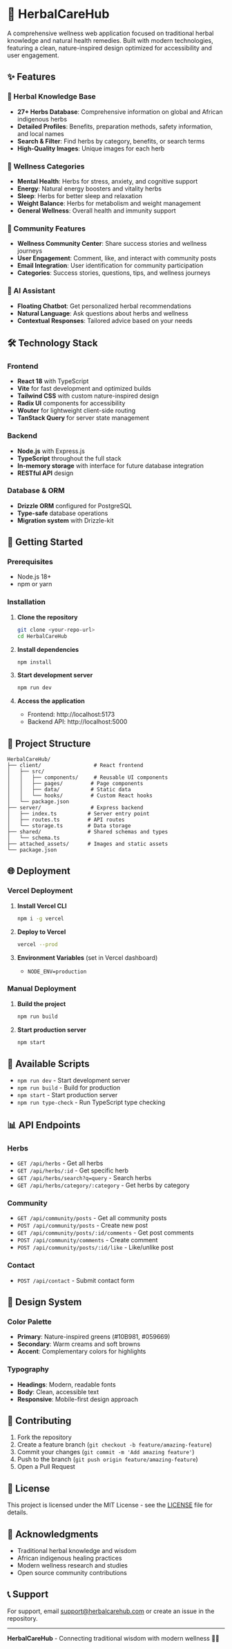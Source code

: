 # 🌿 HerbalCareHub

A comprehensive wellness web application focused on traditional herbal knowledge and natural health remedies. Built with modern technologies, featuring a clean, nature-inspired design optimized for accessibility and user engagement.

## ✨ Features

### 🌱 Herbal Knowledge Base
- **27+ Herbs Database**: Comprehensive information on global and African indigenous herbs
- **Detailed Profiles**: Benefits, preparation methods, safety information, and local names
- **Search & Filter**: Find herbs by category, benefits, or search terms
- **High-Quality Images**: Unique images for each herb

### 🏥 Wellness Categories
- **Mental Health**: Herbs for stress, anxiety, and cognitive support
- **Energy**: Natural energy boosters and vitality herbs
- **Sleep**: Herbs for better sleep and relaxation
- **Weight Balance**: Herbs for metabolism and weight management
- **General Wellness**: Overall health and immunity support

### 👥 Community Features
- **Wellness Community Center**: Share success stories and wellness journeys
- **User Engagement**: Comment, like, and interact with community posts
- **Email Integration**: User identification for community participation
- **Categories**: Success stories, questions, tips, and wellness journeys

### 🤖 AI Assistant
- **Floating Chatbot**: Get personalized herbal recommendations
- **Natural Language**: Ask questions about herbs and wellness
- **Contextual Responses**: Tailored advice based on your needs

## 🛠️ Technology Stack

### Frontend
- **React 18** with TypeScript
- **Vite** for fast development and optimized builds
- **Tailwind CSS** with custom nature-inspired design
- **Radix UI** components for accessibility
- **Wouter** for lightweight client-side routing
- **TanStack Query** for server state management

### Backend
- **Node.js** with Express.js
- **TypeScript** throughout the full stack
- **In-memory storage** with interface for future database integration
- **RESTful API** design

### Database & ORM
- **Drizzle ORM** configured for PostgreSQL
- **Type-safe** database operations
- **Migration system** with Drizzle-kit

## 🚀 Getting Started

### Prerequisites
- Node.js 18+ 
- npm or yarn

### Installation

1. **Clone the repository**
   ```bash
   git clone <your-repo-url>
   cd HerbalCareHub
   ```

2. **Install dependencies**
   ```bash
   npm install
   ```

3. **Start development server**
   ```bash
   npm run dev
   ```

4. **Access the application**
   - Frontend: http://localhost:5173
   - Backend API: http://localhost:5000

## 📁 Project Structure

```
HerbalCareHub/
├── client/                 # React frontend
│   ├── src/
│   │   ├── components/     # Reusable UI components
│   │   ├── pages/         # Page components
│   │   ├── data/          # Static data
│   │   └── hooks/         # Custom React hooks
│   └── package.json
├── server/                # Express backend
│   ├── index.ts          # Server entry point
│   ├── routes.ts         # API routes
│   └── storage.ts        # Data storage
├── shared/               # Shared schemas and types
│   └── schema.ts
├── attached_assets/      # Images and static assets
└── package.json
```

## 🌐 Deployment

### Vercel Deployment

1. **Install Vercel CLI**
   ```bash
   npm i -g vercel
   ```

2. **Deploy to Vercel**
   ```bash
   vercel --prod
   ```

3. **Environment Variables** (set in Vercel dashboard)
   - `NODE_ENV=production`

### Manual Deployment

1. **Build the project**
   ```bash
   npm run build
   ```

2. **Start production server**
   ```bash
   npm start
   ```

## 🔧 Available Scripts

- `npm run dev` - Start development server
- `npm run build` - Build for production
- `npm start` - Start production server
- `npm run type-check` - Run TypeScript type checking

## 📊 API Endpoints

### Herbs
- `GET /api/herbs` - Get all herbs
- `GET /api/herbs/:id` - Get specific herb
- `GET /api/herbs/search?q=query` - Search herbs
- `GET /api/herbs/category/:category` - Get herbs by category

### Community
- `GET /api/community/posts` - Get all community posts
- `POST /api/community/posts` - Create new post
- `GET /api/community/posts/:id/comments` - Get post comments
- `POST /api/community/comments` - Create comment
- `POST /api/community/posts/:id/like` - Like/unlike post

### Contact
- `POST /api/contact` - Submit contact form

## 🎨 Design System

### Color Palette
- **Primary**: Nature-inspired greens (#10B981, #059669)
- **Secondary**: Warm creams and soft browns
- **Accent**: Complementary colors for highlights

### Typography
- **Headings**: Modern, readable fonts
- **Body**: Clean, accessible text
- **Responsive**: Mobile-first design approach

## 🤝 Contributing

1. Fork the repository
2. Create a feature branch (`git checkout -b feature/amazing-feature`)
3. Commit your changes (`git commit -m 'Add amazing feature'`)
4. Push to the branch (`git push origin feature/amazing-feature`)
5. Open a Pull Request

## 📝 License

This project is licensed under the MIT License - see the [LICENSE](LICENSE) file for details.

## 🙏 Acknowledgments

- Traditional herbal knowledge and wisdom
- African indigenous healing practices
- Modern wellness research and studies
- Open source community contributions

## 📞 Support

For support, email support@herbalcarehub.com or create an issue in the repository.

---

**HerbalCareHub** - Connecting traditional wisdom with modern wellness 🌿✨
